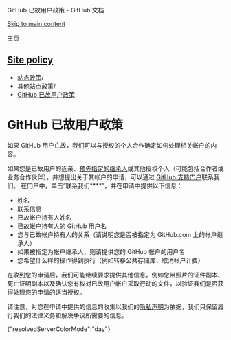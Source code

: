 GitHub 已故用户政策 - GitHub 文档

[Skip to main content](#main-content)

[主页](/zh)

[Site policy](/zh/site-policy)
----------

* [站点政策](/zh/site-policy)/
* [其他站点政策](/zh/site-policy/other-site-policies)/
* [GitHub 已故用户政策](/zh/site-policy/other-site-policies/github-deceased-user-policy)

GitHub 已故用户政策
==========

如果 GitHub 用户亡故，我们可以与授权的个人合作确定如何处理相关帐户的内容。

如果您是已故用户的近亲、[预先指定的继承人](/zh/account-and-profile/setting-up-and-managing-your-personal-account-on-github/managing-access-to-your-personal-repositories/maintaining-ownership-continuity-of-your-personal-accounts-repositories)或其他授权个人（可能包括合作者或业务合作伙伴），并想提出关于其帐户的申请，可以通过 [GitHub 支持门户](https://support.github.com/)联系我们。 在门户中，单击“联系我们\*\*\*\*”，并在申请中提供以下信息：

* 姓名
* 联系信息
* 已故帐户持有人姓名
* 已故帐户持有人的 GitHub 用户名
* 您与已故帐户持有人的关系（请说明您是否被指定为 GitHub.com 上的帐户继承人）
* 如果被指定为帐户继承人，则请提供您的 GitHub 帐户的用户名
* 您希望什么样的操作得到执行（例如转移公共存储库、取消帐户计费）

在收到您的申请后，我们可能继续要求提供其他信息，例如您带照片的证件副本、死亡证明副本以及确认您有权对已故用户帐户采取行动的文件，以验证我们是否获得处理您的申请的适当授权。

请注意，对您在申请中提供的信息的收集以我们的[隐私声明](/zh/site-policy/privacy-policies/github-privacy-statement)为依据，我们只保留履行我们的法律义务和解决争议所需要的信息。

{"resolvedServerColorMode":"day"}
